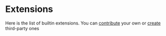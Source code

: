# Extensions

Here is the list of builtin extensions. You can [contribute](/doc/contributing) your own or [create](/doc/user-guide/extending) third-party ones 